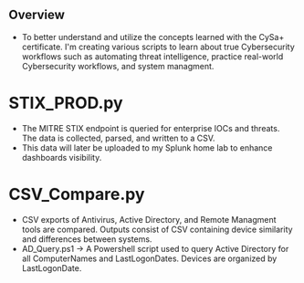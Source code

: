 ## Overview
- To better understand and utilize the concepts learned with the CySa+ certificate. I'm creating various scripts to learn about true Cybersecurity workflows such as automating threat intelligence, practice real-world Cybersecurity workflows, and system managment.

# STIX_PROD.py
- The MITRE STIX endpoint is queried for enterprise IOCs and threats. The data is collected, parsed, and written to a CSV.
- This data will later be uploaded to my Splunk home lab to enhance dashboards visibility.

# CSV_Compare.py
- CSV exports of Antivirus, Active Directory, and Remote Managment tools are compared. Outputs consist of CSV containing device similarity and differences between systems.
- AD_Query.ps1 -> A Powershell script used to query Active Directory for all ComputerNames and LastLogonDates. Devices are organized by LastLogonDate.
